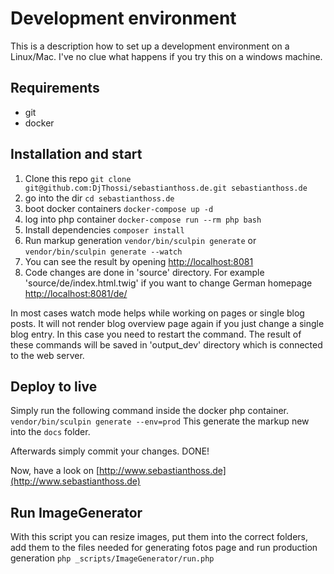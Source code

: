 # Development environment 

This is a description how to set up a development environment on a Linux/Mac. I've no clue what happens if you try this on a windows machine.

## Requirements
- git
- docker

## Installation and start
1. Clone this repo `git clone git@github.com:DjThossi/sebastianthoss.de.git sebastianthoss.de`
1. go into the dir `cd sebastianthoss.de`
1. boot docker containers `docker-compose up -d`
1. log into php container `docker-compose run --rm php bash`
1. Install dependencies `composer install`
1. Run markup generation `vendor/bin/sculpin generate` or `vendor/bin/sculpin generate --watch`
1. You can see the result by opening [http://localhost:8081](http://localhost:8081)
1. Code changes are done in 'source' directory. For example 'source/de/index.html.twig' if you want to change German homepage [http://localhost:8081/de/](http://localhost:8081/de/)

In most cases watch mode helps while working on pages or single blog posts. 
It will not render blog overview page again if you just change a single blog entry. 
In this case you need to restart the command.
The result of these commands will be saved in 'output_dev' directory which is connected to the web server.

## Deploy to live
Simply run the following command inside the docker php container.
`vendor/bin/sculpin generate --env=prod`
This generate the markup new into the `docs` folder.

Afterwards simply commit your changes. DONE!

Now, have a look on [http://www.sebastianthoss.de](http://www.sebastianthoss.de)

## Run ImageGenerator
With this script you can resize images, put them into the correct folders, add them to the files needed for generating fotos page and run production generation
`php _scripts/ImageGenerator/run.php`